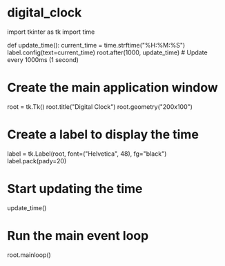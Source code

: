 # digital_clock

import tkinter as tk
import time

def update_time():
    current_time = time.strftime("%H:%M:%S")
    label.config(text=current_time)
    root.after(1000, update_time)  # Update every 1000ms (1 second)

# Create the main application window
root = tk.Tk()
root.title("Digital Clock")
root.geometry("200x100")

# Create a label to display the time
label = tk.Label(root, font=("Helvetica", 48), fg="black")
label.pack(pady=20)

# Start updating the time
update_time()

# Run the main event loop
root.mainloop()

